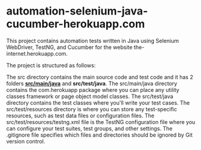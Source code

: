 # automation-selenium-java-cucumber-herokuapp.com
This project contains automation tests written in Java using Selenium WebDriver, TestNG, and Cucumber for the website the-internet.herokuapp.com. 

The project is structured as follows:

The src directory contains the main source code and test code and it has 2 folders [**src/main/java**](url) and **src/test/java**.
The src/main/java directory contains the com.herokuapp package where you can place any utility classes framework or page object model classes.
The src/test/java directory contains the test classes where you'll write your test cases.
The src/test/resources directory is where you can store any test-specific resources, such as test data files or configuration files.
The src/test/resources/testng.xml file is the TestNG configuration file where you can configure your test suites, test groups, and other settings.
The .gitignore file specifies which files and directories should be ignored by Git version control.
